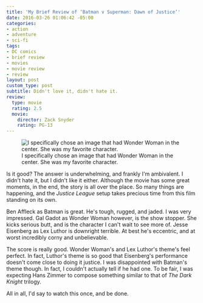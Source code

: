 ```yaml
---
title: 'My Brief Review of ‘Batman v Superman: Dawn of Justice’'
date: 2016-03-26 01:06:42 -05:00
categories:
- action
- adventure
- sci-fi
tags:
- DC comics
- brief review
- movies
- movie review
- review
layout: post
custom_type: post
subtitle: Didn't love it, didn't hate it.
review:
  type: movie
  rating: 2.5
  movie:
    director: Zack Snyder
    rating: PG-13
---
```

<figure class="extendout">
  <img src="{{ site.url }}/uploads/2016/03/batmanvsuperman.jpg" alt="I specifically chose an image that had Wonder Woman in the center. She was my favorite character.">
  <figcaption>I specifically chose an image that had Wonder Woman in the center. She was my favorite character.</figcaption>
</figure>

Is it good? The answer is underwhelming, and frankly I'm ambivalent. I didn't hate it, but I didn't like it either. Although the movie has some great moments, in the end, the story is all over the place. So many things are happening, and the *Justice League* setup takes precious time from this film standing on its own.

Ben Affleck as Batman is great. He's tough, rugged, and jaded. I was very impressed. Gal Gadot as Wonder Woman however, is the show stopper. She kicks serious butt, and is the character I can't wait to see more of. Jesse Eisenberg as Lex Luthor is downright terrible. At best he's eccentric, and at worst incredibly corny and unbelievable.

The score is really good. Wonder Woman's and Lex Luthor's theme's feel perfect. In fact, Luthor's theme is so good that Eisenberg's performance doesn't come close to doing it justice. I was disappointed with Batman's theme though. In fact, I couldn't actually tell if he had one. To be fair, I was expecting Hans Zimmer to compose something similar to that of *The Dark Knight* trilogy.

All in all, I'd say to watch this once, and be done.
